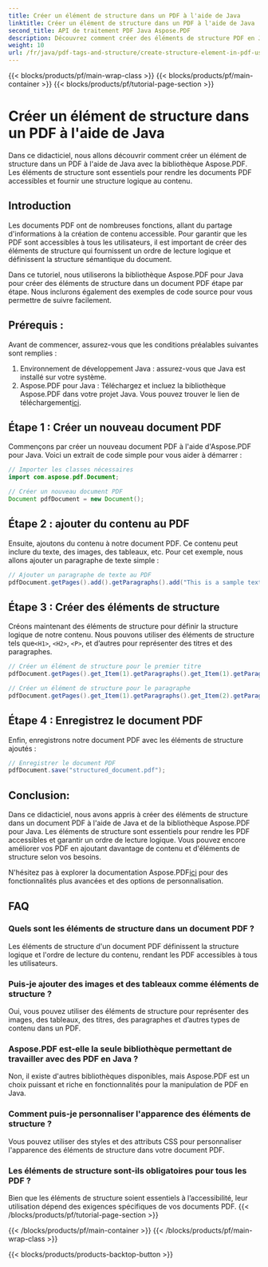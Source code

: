```yaml
---
title: Créer un élément de structure dans un PDF à l'aide de Java
linktitle: Créer un élément de structure dans un PDF à l'aide de Java
second_title: API de traitement PDF Java Aspose.PDF
description: Découvrez comment créer des éléments de structure PDF en Java avec Aspose.PDF. Améliorez l'accessibilité et le flux de contenu logique des PDF.
weight: 10
url: /fr/java/pdf-tags-and-structure/create-structure-element-in-pdf-using-java/
---
```


{{< blocks/products/pf/main-wrap-class >}}
{{< blocks/products/pf/main-container >}}
{{< blocks/products/pf/tutorial-page-section >}}

# Créer un élément de structure dans un PDF à l'aide de Java

Dans ce didacticiel, nous allons découvrir comment créer un élément de structure dans un PDF à l'aide de Java avec la bibliothèque Aspose.PDF. Les éléments de structure sont essentiels pour rendre les documents PDF accessibles et fournir une structure logique au contenu.

## Introduction

Les documents PDF ont de nombreuses fonctions, allant du partage d'informations à la création de contenu accessible. Pour garantir que les PDF sont accessibles à tous les utilisateurs, il est important de créer des éléments de structure qui fournissent un ordre de lecture logique et définissent la structure sémantique du document.

Dans ce tutoriel, nous utiliserons la bibliothèque Aspose.PDF pour Java pour créer des éléments de structure dans un document PDF étape par étape. Nous inclurons également des exemples de code source pour vous permettre de suivre facilement.

## Prérequis :
Avant de commencer, assurez-vous que les conditions préalables suivantes sont remplies :

1. Environnement de développement Java : assurez-vous que Java est installé sur votre système.
2.  Aspose.PDF pour Java : Téléchargez et incluez la bibliothèque Aspose.PDF dans votre projet Java. Vous pouvez trouver le lien de téléchargement[ici](https://releases.aspose.com/pdf/java/).

## Étape 1 : Créer un nouveau document PDF
Commençons par créer un nouveau document PDF à l'aide d'Aspose.PDF pour Java. Voici un extrait de code simple pour vous aider à démarrer :

```java
// Importer les classes nécessaires
import com.aspose.pdf.Document;

// Créer un nouveau document PDF
Document pdfDocument = new Document();
```

## Étape 2 : ajouter du contenu au PDF
Ensuite, ajoutons du contenu à notre document PDF. Ce contenu peut inclure du texte, des images, des tableaux, etc. Pour cet exemple, nous allons ajouter un paragraphe de texte simple :

```java
// Ajouter un paragraphe de texte au PDF
pdfDocument.getPages().add().getParagraphs().add("This is a sample text paragraph.");
```

## Étape 3 : Créer des éléments de structure
 Créons maintenant des éléments de structure pour définir la structure logique de notre contenu. Nous pouvons utiliser des éléments de structure tels que`<H1>`, `<H2>`, `<P>`, et d’autres pour représenter des titres et des paragraphes.

```java
// Créer un élément de structure pour le premier titre
pdfDocument.getPages().get_Item(1).getParagraphs().get_Item(1).getParagraphInfo().setStructureElementName("H1");

// Créer un élément de structure pour le paragraphe
pdfDocument.getPages().get_Item(1).getParagraphs().get_Item(2).getParagraphInfo().setStructureElementName("P");
```

## Étape 4 : Enregistrez le document PDF
Enfin, enregistrons notre document PDF avec les éléments de structure ajoutés :

```java
// Enregistrer le document PDF
pdfDocument.save("structured_document.pdf");
```

## Conclusion:
Dans ce didacticiel, nous avons appris à créer des éléments de structure dans un document PDF à l'aide de Java et de la bibliothèque Aspose.PDF pour Java. Les éléments de structure sont essentiels pour rendre les PDF accessibles et garantir un ordre de lecture logique. Vous pouvez encore améliorer vos PDF en ajoutant davantage de contenu et d'éléments de structure selon vos besoins.

N'hésitez pas à explorer la documentation Aspose.PDF[ici](https://reference.aspose.com/pdf/java/) pour des fonctionnalités plus avancées et des options de personnalisation.

## FAQ

### Quels sont les éléments de structure dans un document PDF ?

Les éléments de structure d'un document PDF définissent la structure logique et l'ordre de lecture du contenu, rendant les PDF accessibles à tous les utilisateurs.

### Puis-je ajouter des images et des tableaux comme éléments de structure ?

Oui, vous pouvez utiliser des éléments de structure pour représenter des images, des tableaux, des titres, des paragraphes et d’autres types de contenu dans un PDF.

### Aspose.PDF est-elle la seule bibliothèque permettant de travailler avec des PDF en Java ?

Non, il existe d'autres bibliothèques disponibles, mais Aspose.PDF est un choix puissant et riche en fonctionnalités pour la manipulation de PDF en Java.

### Comment puis-je personnaliser l'apparence des éléments de structure ?

Vous pouvez utiliser des styles et des attributs CSS pour personnaliser l'apparence des éléments de structure dans votre document PDF.

### Les éléments de structure sont-ils obligatoires pour tous les PDF ?

Bien que les éléments de structure soient essentiels à l’accessibilité, leur utilisation dépend des exigences spécifiques de vos documents PDF.
{{< /blocks/products/pf/tutorial-page-section >}}

{{< /blocks/products/pf/main-container >}}
{{< /blocks/products/pf/main-wrap-class >}}

{{< blocks/products/products-backtop-button >}}
